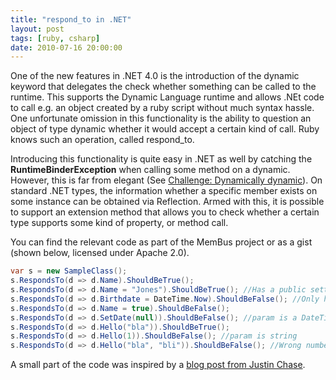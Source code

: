 ```yaml
---
title: "respond_to in .NET"
layout: post
tags: [ruby, csharp]
date: 2010-07-16 20:00:00
---
```


One of the new features in .NET 4.0 is the introduction of the dynamic keyword that delegates the check whether something can be called to the runtime. This supports the Dynamic Language runtime and allows .NEt code to call e.g. an object created by a ruby script without much syntax hassle. One unfortunate omission in this functionality is the ability to question an object of type dynamic whether it would accept a certain kind of call. Ruby knows such an operation, called respond_to. 

Introducing this functionality is quite easy in .NET as well by catching the **RuntimeBinderException** when calling some method on a dynamic. However, this is far from elegant (See [Challenge: Dynamically dynamic](http://ayende.com/Blog/archive/2010/06/23/challenge-dynamically-dynamic.aspx)). On standard .NET types, the information whether a specific member exists on some instance can be obtained via Reflection. Armed with this, it is possible to support an extension method that allows you to check whether a certain type supports some kind of property, or method call.

You can find the relevant code as part of the MemBus project or as a gist (shown below, licensed under Apache 2.0). 

```csharp
var s = new SampleClass();
s.RespondsTo(d => d.Name).ShouldBeTrue();
s.RespondsTo(d => d.Name = "Jones").ShouldBeTrue(); //Has a public setter
s.RespondsTo(d => d.Birthdate = DateTime.Now).ShouldBeFalse(); //Only has private setter
s.RespondsTo(d => d.Name = true).ShouldBeFalse();
s.RespondsTo(d => d.SetDate(null)).ShouldBeFalse(); //param is a DateTime, null not allowed
s.RespondsTo(d => d.Hello("bla")).ShouldBeTrue();
s.RespondsTo(d => d.Hello(1)).ShouldBeFalse(); //param is string
s.RespondsTo(d => d.Hello("bla", "bli")).ShouldBeFalse(); //Wrong number of args
```

A small part of the code was inspired by a [blog post from Justin Chase](http://justinmchase.com/post/2009/07/02/Member-Exists-e28093-Dynamic-C-40.aspx).
